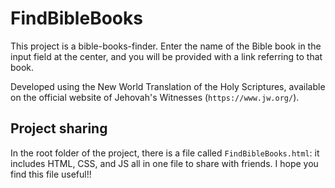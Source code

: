 # FindBibleBooks

This project is a bible-books-finder. Enter the name of the Bible book in the input field at the center, and you will be provided with a link referring to that book.

Developed using the New World Translation of the Holy Scriptures, available on the official website of Jehovah's Witnesses (`https://www.jw.org/`).

## Project sharing

In the root folder of the project, there is a file called `FindBibleBooks.html`: it includes HTML, CSS, and JS all in one file to share with friends. I hope you find this file useful!!
